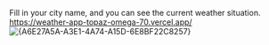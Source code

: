 Fill in your city name, and you can see the current weather situation.
https://weather-app-topaz-omega-70.vercel.app/
![{A6E27A5A-A3E1-4A74-A15D-6E8BF22C8257}](https://github.com/user-attachments/assets/df8d1433-44fc-40ee-b125-3da1cfe0bc61)
